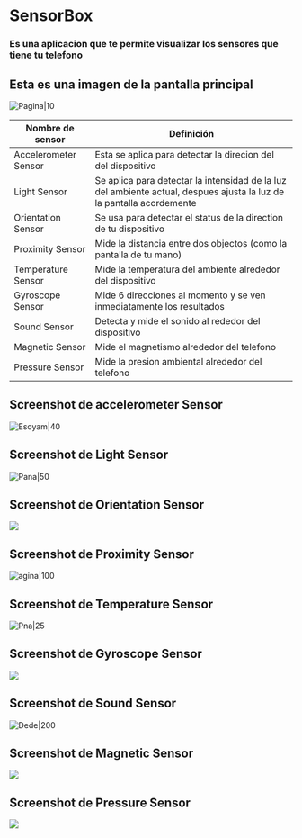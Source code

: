 # SensorBox
### Es una aplicacion que te permite visualizar los sensores que tiene tu telefono

## Esta es una imagen de la pantalla principal

![Pagina|10](imagenes/Screenshot_20230925-224225_SensorBox.jpg)

| Nombre de sensor                 | Definición                      |
|----------------------------------|---------------------------------|
| Accelerometer Sensor             | Esta se aplica para detectar la direcion del del dispositivo |
| Light Sensor                     | Se aplica para detectar la intensidad de la luz del ambiente actual, despues ajusta la luz de la pantalla acordemente |
| Orientation Sensor               | Se usa para detectar el status de la direction de tu dispositivo |
| Proximity Sensor                 | Mide la distancia entre dos objectos (como la pantalla de tu mano) |
| Temperature Sensor               | Mide la temperatura del ambiente alrededor del dispositivo |
| Gyroscope Sensor                 | Mide 6 direcciones al momento y se ven inmediatamente los resultados |
| Sound Sensor                     | Detecta y mide el sonido al rededor del dispositivo |
| Magnetic Sensor                  | Mide el magnetismo alrededor del telefono |
| Pressure Sensor                  | Mide la presion ambiental alrededor del telefono |

## Screenshot de accelerometer Sensor
![Esoyam|40](imagenes/Screenshot_20230925-225923_SensorBox.jpg)

## Screenshot de Light Sensor
![Pana|50](imagenes/Screenshot_20230925-230021_SensorBox.jpg)

## Screenshot de Orientation Sensor
![](imagenes/Screenshot_20230925-230039_SensorBox.jpg)

## Screenshot de Proximity Sensor 
![agina|100](imagenes/Screenshot_20230925-230143_SensorBox.jpg)

## Screenshot de Temperature Sensor
![Pna|25](imagenes/Screenshot_20230925-230206_SensorBox.jpg)

## Screenshot de Gyroscope Sensor  
![](imagenes/Screenshot_20230925-230217_SensorBox.jpg)

## Screenshot de Sound Sensor 
![Dede|200](imagenes/Screenshot_20230925-230246_SensorBox.jpg)

## Screenshot de Magnetic Sensor
![](imagenes/Screenshot_20230925-230314_SensorBox.jpg)

## Screenshot de Pressure Sensor
![](imagenes/Screenshot_20230925-230331_SensorBox.jpg)
